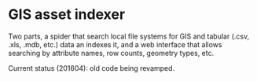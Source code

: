 # GIS asset indexer

Two parts, a spider that search local file systems for GIS and tabular
(.csv, .xls, .mdb, etc.) data an indexes it, and a web interface that
allows searching by attribute names, row counts, geometry types, etc.

Current status (201604): old code being revamped.
